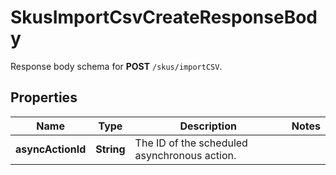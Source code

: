 

# SkusImportCsvCreateResponseBody

Response body schema for **POST** `/skus/importCSV`.

## Properties

| Name | Type | Description | Notes |
|------------ | ------------- | ------------- | -------------|
|**asyncActionId** | **String** | The ID of the scheduled asynchronous action. |  |



